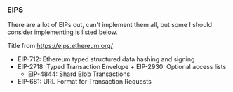 ### EIPS
There are a lot of EIPs out, can't implement them all, but some I should consider implementing is listed below.

Title from https://eips.ethereum.org/
- EIP-712: Ethereum typed structured data hashing and signing 
- EIP-2718: Typed Transaction Envelope + EIP-2930: Optional access lists 
  - EIP-4844: Shard Blob Transactions 
- EIP-681: URL Format for Transaction Requests
